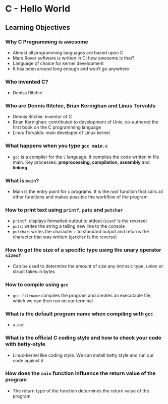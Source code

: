 # C - Hello World

## Learning Objectives

### Why C Programming is awesome

- Almost all programming languages are based upon C
- Mars Rover software is written in C: how awesome is that?
- Language of choice for kernel development
- It has been around long enough and won’t go anywhere

### Who invented C?

- Deniss Ritchie

### Who are Dennis Ritchie, Brian Kernighan and Linus Torvalds

- Dennis Ritchie: inventor of C
- Brian Kernighan: contributed to development of Unix, co-authored the first book on the C programming language
- Linus Torvalds: main developer of Linux kernel

### What happens when you type `gcc main.c`

- `gcc` is a compiler for the `C` language. It compiles the code written in file main. Key processes: **preprocessing, compilation, assembly** and **linking**

### What is `main`?

- Main is the entry point for c programs. It is the *root* function that calls all other functions and makes possible the workflow of the program

### How to print text using `printf`, `puts` and `putchar`

- `printf`: displays formatted output to stdout (`scanf` is the reverse)
- `puts`: writes the string a tailing new line to the console
- `putchar`: writes the character `c` to standard output and returns the character that was written (`getchar` is the reverse)

### How to get the size of a specific type using the unary operator `sizeof` 

- Can be used to determine the amount of size any intrinsic type, union or struct takes in bytes

### How to compile using `gcc`

- `gcc filename` compiles the program and creates an executable file, which we can then run on our terminal

### What is the default program name when compiling with `gcc` 

- `a.out`

### What is the official C coding style and how to check your code with betty-style 

- Linux-kernel like coding style. We can install betty style and run our code against it

### How does the `main` function influence the return value of the program

- The return type of the function determines the return value of the program